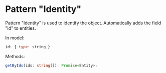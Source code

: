 # Pattern "Identity"

Pattern "Identity" is used to identify the object. Automatically adds the field "id" to entities.

In model:
```js
id: { type: string }
```

Methods:
```ts
getByIds(ids: string[]): Promise<Entity>;
```

